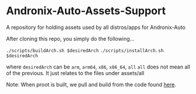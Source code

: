 # Andronix-Auto-Assets-Support
A repository for holding assets used by all distros/apps for Andronix-Auto

After cloning this repo, you simply do the following...

`./scripts/buildArch.sh $desiredArch` 
`./scripts/installArch.sh $desiredArch`

where `desiredArch` can be `arm`, `arm64`, `x86`, `x86_64`, `all`
`all` does not mean all of the previous.  It just relates to the files under assets/all

Note: When proot is built, we pull and build from the code found [here](https://github.com/CypherpunkArmory/proot).
